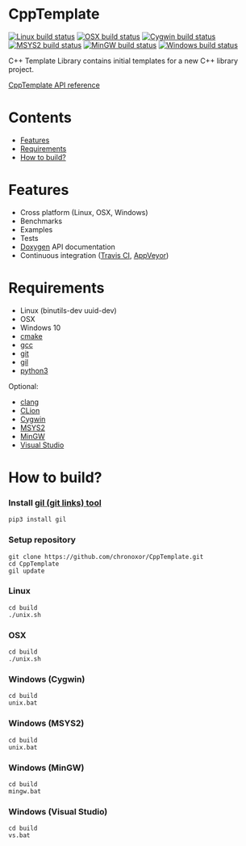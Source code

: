# CppTemplate

[![Linux build status](https://img.shields.io/travis/com/chronoxor/CppTemplate/master?label=Linux)](https://travis-ci.com/chronoxor/CppTemplate)
[![OSX build status](https://img.shields.io/travis/com/chronoxor/CppTemplate/master?label=OSX)](https://travis-ci.com/chronoxor/CppTemplate)
[![Cygwin build status](https://img.shields.io/appveyor/build/chronoxor/CppTemplate/master?label=Cygwin)](https://ci.appveyor.com/project/chronoxor/CppTemplate)
[![MSYS2 build status](https://img.shields.io/appveyor/build/chronoxor/CppTemplate/master?label=MSYS2)](https://ci.appveyor.com/project/chronoxor/CppTemplate)
[![MinGW build status](https://img.shields.io/appveyor/build/chronoxor/CppTemplate/master?label=MinGW)](https://ci.appveyor.com/project/chronoxor/CppTemplate)
[![Windows build status](https://img.shields.io/appveyor/build/chronoxor/CppTemplate/master?label=Windows)](https://ci.appveyor.com/project/chronoxor/CppTemplate)

C++ Template Library contains initial templates for a new C++ library project.

[CppTemplate API reference](https://chronoxor.github.io/CppTemplate/index.html)

# Contents
  * [Features](#features)
  * [Requirements](#requirements)
  * [How to build?](#how-to-build)

# Features
* Cross platform (Linux, OSX, Windows)
* Benchmarks
* Examples
* Tests
* [Doxygen](http://www.doxygen.org) API documentation
* Continuous integration ([Travis CI](https://travis-ci.com), [AppVeyor](https://www.appveyor.com))

# Requirements
* Linux (binutils-dev uuid-dev)
* OSX
* Windows 10
* [cmake](https://www.cmake.org)
* [gcc](https://gcc.gnu.org)
* [git](https://git-scm.com)
* [gil](https://github.com/chronoxor/gil.git)
* [python3](https://www.python.org)

Optional:
* [clang](https://clang.llvm.org)
* [CLion](https://www.jetbrains.com/clion)
* [Cygwin](https://cygwin.com)
* [MSYS2](https://www.msys2.org)
* [MinGW](https://mingw-w64.org/doku.php)
* [Visual Studio](https://www.visualstudio.com)

# How to build?

### Install [gil (git links) tool](https://github.com/chronoxor/gil)
```shell
pip3 install gil
```

### Setup repository
```shell
git clone https://github.com/chronoxor/CppTemplate.git
cd CppTemplate
gil update
```

### Linux
```shell
cd build
./unix.sh
```

### OSX
```shell
cd build
./unix.sh
```

### Windows (Cygwin)
```shell
cd build
unix.bat
```

### Windows (MSYS2)
```shell
cd build
unix.bat
```

### Windows (MinGW)
```shell
cd build
mingw.bat
```

### Windows (Visual Studio)
```shell
cd build
vs.bat
```
